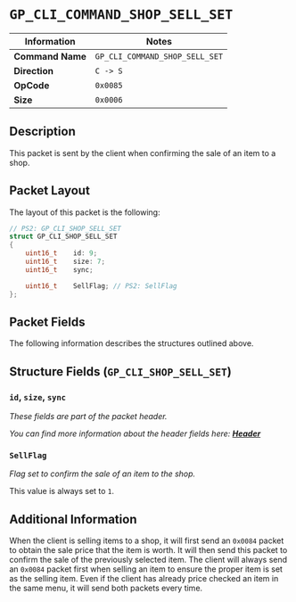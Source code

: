 # `GP_CLI_COMMAND_SHOP_SELL_SET`

| Information               | Notes |
|---                        |---    |
| **Command Name**          | `GP_CLI_COMMAND_SHOP_SELL_SET` |
| **Direction**             | `C -> S` |
| **OpCode**                | `0x0085` |
| **Size**                  | `0x0006` |

## Description

This packet is sent by the client when confirming the sale of an item to a shop.

## Packet Layout

The layout of this packet is the following:

```cpp
// PS2: GP_CLI_SHOP_SELL_SET
struct GP_CLI_SHOP_SELL_SET
{
    uint16_t    id: 9;
    uint16_t    size: 7;
    uint16_t    sync;

    uint16_t    SellFlag; // PS2: SellFlag
};
```

## Packet Fields

The following information describes the structures outlined above.

## Structure Fields (`GP_CLI_SHOP_SELL_SET`)

### `id`, `size`, `sync`

_These fields are part of the packet header._

_You can find more information about the header fields here: [**Header**](/world/HEADER.md)_

### `SellFlag`

_Flag set to confirm the sale of an item to the shop._

This value is always set to `1`.

## Additional Information

When the client is selling items to a shop, it will first send an `0x0084` packet to obtain the sale price that the item is worth. It will then send this packet to confirm the sale of the previously selected item. The client will always send an `0x0084` packet first when selling an item to ensure the proper item is set as the selling item. Even if the client has already price checked an item in the same menu, it will send both packets every time.
